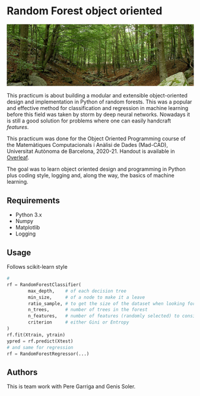 
# Random Forest object oriented

![](bosc_montseny.jpeg)

This practicum is about building a modular and extensible object-oriented design and implementation in Python of random forests. This was a popular and effective method for classification and regression in machine learning before this field was taken by storm by deep neural networks. Nowadays it is still a good solution for problems where one can easily handcraft *features*. 

This practicum was done for the Object Oriented Programming course of the Matemàtiques Computacionals i Anàlisi de Dades (Mad-CAD), Universitat Autònoma de Barcelona, 2020-21. Handout is available in [Overleaf](https://www.overleaf.com/read/dfjyxpnybjgp).

The goal was to learn object oriented design and programming in Python plus coding style, logging and, along the way, the basics of machine learning.

<!---
replace link to overleaf by pdf
--->


## Requirements

- Python 3.x
- Numpy
- Matplotlib
- Logging

## Usage

Follows scikit-learn style

```python
# 
rf = RandomForestClassifier(
        max_depth,    # of each decision tree
        min_size,     # of a node to make it a leave
        ratio_sample, # to get the size of the dataset when looking for the best split
        n_trees,      # number of trees in the forest
        n_features,   # number of features (randomly selected) to consider when looking for the best split 
        criterion     # either Gini or Entropy              
)
rf.fit(Xtrain, ytrain)
ypred = rf.predict(Xtest)
# and same for regression
rf = RandomForestRegressor(...)
```

## Authors

This is team work with Pere Garriga and Genis Soler.

<!---
maybe link to their Github accounts 
-->


